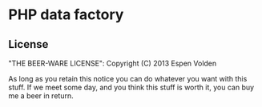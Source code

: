 # PHP data factory

## License
"THE BEER-WARE LICENSE":
Copyright (C) 2013 Espen Volden

As long as you retain this notice you can do whatever you want with this stuff.
If we meet some day, and you think this stuff is worth it, you can buy me a beer in return.
